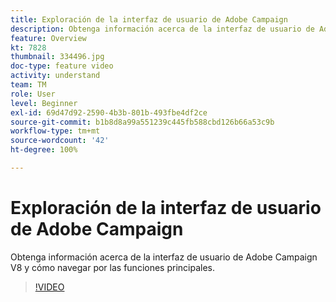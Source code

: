 ```yaml
---
title: Exploración de la interfaz de usuario de Adobe Campaign
description: Obtenga información acerca de la interfaz de usuario de Adobe Campaign V8 y cómo navegar por las funciones principales.
feature: Overview
kt: 7828
thumbnail: 334496.jpg
doc-type: feature video
activity: understand
team: TM
role: User
level: Beginner
exl-id: 69d47d92-2590-4b3b-801b-493fbe4df2ce
source-git-commit: b1b8d8a99a551239c445fb588cbd126b66a53c9b
workflow-type: tm+mt
source-wordcount: '42'
ht-degree: 100%

---
```


# Exploración de la interfaz de usuario de Adobe Campaign

Obtenga información acerca de la interfaz de usuario de Adobe Campaign V8 y cómo navegar por las funciones principales.

>[!VIDEO](https://video.tv.adobe.com/v/334496?quality=12&learn=on)
